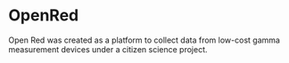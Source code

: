 # OpenRed
Open Red was created as a platform to collect data from low-cost gamma measurement devices under a citizen science project.
